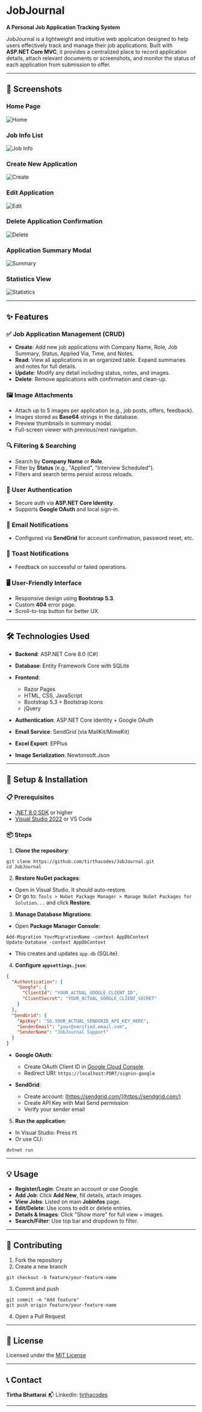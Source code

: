 # JobJournal

**A Personal Job Application Tracking System**

JobJournal is a lightweight and intuitive web application designed to help users effectively track and manage their job applications. Built with **ASP.NET Core MVC**, it provides a centralized place to record application details, attach relevant documents or screenshots, and monitor the status of each application from submission to offer.

---

## 📸 Screenshots

### Home Page
![Home](Screenshots/home.png)

### Job Info List
![Job Info](Screenshots/jobinfo.png)

### Create New Application
![Create](Screenshots/create.png)

### Edit Application
![Edit](Screenshots/edit.png)

### Delete Application Confirmation
![Delete](Screenshots/delete.png)

### Application Summary Modal
![Summary](Screenshots/summary.png)

### Statistics View
![Statistics](Screenshots/statistics.png)

---

## ✨ Features

### ✅ Job Application Management (CRUD)

* **Create**: Add new job applications with Company Name, Role, Job Summary, Status, Applied Via, Time, and Notes.
* **Read**: View all applications in an organized table. Expand summaries and notes for full details.
* **Update**: Modify any detail including status, notes, and images.
* **Delete**: Remove applications with confirmation and clean-up.

### 🖼️ Image Attachments

* Attach up to 5 images per application (e.g., job posts, offers, feedback).
* Images stored as **Base64** strings in the database.
* Preview thumbnails in summary modal.
* Full-screen viewer with previous/next navigation.

### 🔍 Filtering & Searching

* Search by **Company Name** or **Role**.
* Filter by **Status** (e.g., "Applied", "Interview Scheduled").
* Filters and search terms persist across reloads.

### 🔐 User Authentication

* Secure auth via **ASP.NET Core Identity**.
* Supports **Google OAuth** and local sign-in.

### 📧 Email Notifications

* Configured via **SendGrid** for account confirmation, password reset, etc.

### 🔔 Toast Notifications

* Feedback on successful or failed operations.

### 🖥️ User-Friendly Interface

* Responsive design using **Bootstrap 5.3**.
* Custom **404** error page.
* Scroll-to-top button for better UX.

---

## 🛠️ Technologies Used

* **Backend**: ASP.NET Core 8.0 (C#)
* **Database**: Entity Framework Core with SQLite
* **Frontend**:

  * Razor Pages
  * HTML, CSS, JavaScript
  * Bootstrap 5.3 + Bootstrap Icons
  * jQuery
* **Authentication**: ASP.NET Core Identity + Google OAuth
* **Email Service**: SendGrid (via MailKit/MimeKit)
* **Excel Export**: EPPlus
* **Image Serialization**: Newtonsoft.Json

---

## 🚀 Setup & Installation

### 📋 Prerequisites

* [.NET 8.0 SDK](https://dotnet.microsoft.com/en-us/download) or higher
* [Visual Studio 2022](https://visualstudio.microsoft.com/) or VS Code

### 📦 Steps

1. **Clone the repository**:

```
git clone https://github.com/tirthacodes/JobJournal.git
cd JobJournal
```

2. **Restore NuGet packages**:

* Open in Visual Studio. It should auto-restore.
* Or go to: `Tools > NuGet Package Manager > Manage NuGet Packages for Solution...` and click **Restore**.

3. **Manage Database Migrations**:

* Open **Package Manager Console**:

```
Add-Migration YourMigrationName -context AppDbContext
Update-Database -context AppDbContext
```

* This creates and updates `app.db` (SQLite).

4. **Configure `appsettings.json`**:

```json
{
  "Authentication": {
    "Google": {
      "ClientId": "YOUR_ACTUAL_GOOGLE_CLIENT_ID",
      "ClientSecret": "YOUR_ACTUAL_GOOGLE_CLIENT_SECRET"
    }
  },
  "SendGrid": {
    "ApiKey": "SG.YOUR_ACTUAL_SENDGRID_API_KEY_HERE",
    "SenderEmail": "your@verified.email.com",
    "SenderName": "JobJournal Support"
  }
}
```

* **Google OAuth**:

  * Create OAuth Client ID in [Google Cloud Console](https://console.cloud.google.com/).
  * Redirect URI: `https://localhost:PORT/signin-google`

* **SendGrid**:

  * Create account: [https://sendgrid.com/](https://sendgrid.com/)
  * Create API Key with Mail Send permission
  * Verify your sender email

5. **Run the application**:

* In Visual Studio: Press `F5`
* Or use CLI:

```
dotnet run
```

---

## 💡 Usage

* **Register/Login**: Create an account or use Google.
* **Add Job**: Click **Add New**, fill details, attach images.
* **View Jobs**: Listed on main **JobInfos** page.
* **Edit/Delete**: Use icons to edit or delete entries.
* **Details & Images**: Click "Show more" for full view + images.
* **Search/Filter**: Use top bar and dropdown to filter.

---

## 🤝 Contributing

1. Fork the repository
2. Create a new branch

```
git checkout -b feature/your-feature-name
```

3. Commit and push

```
git commit -m "Add feature"
git push origin feature/your-feature-name
```

4. Open a Pull Request

---

## 📄 License

Licensed under the [MIT License](https://github.com/tirthacodes/JobJournal/blob/main/LICENSE.txt)

---

## 📞 Contact

**Tirtha Bhattarai**
📬 LinkedIn: [tirthacodes](https://www.linkedin.com/in/tirthacodes)

---
